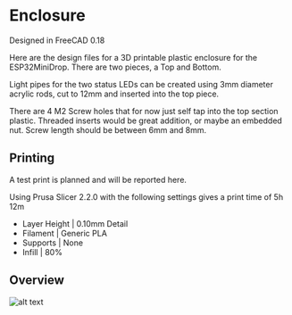 # Enclosure

Designed in FreeCAD 0.18

Here are the design files for a 3D printable plastic enclosure for the ESP32MiniDrop. There are two pieces, a Top and Bottom. 

Light pipes for the two status LEDs can be created using 3mm diameter acrylic rods, cut to 12mm and inserted into the top piece.

There are 4 M2 Screw holes that for now just self tap into the top section plastic. Threaded inserts would be great addition, or maybe an embedded nut. Screw length should be between 6mm and 8mm.

## Printing
A test print is planned and will be reported here. 

Using Prusa Slicer 2.2.0 with the following settings gives a print time of 5h 12m
- Layer Height | 0.10mm Detail 
- Filament     | Generic PLA   
- Supports     | None          
- Infill       | 80%           

## Overview
![alt text](https://github.com/csmccowa/ESP32MiniDrop/raw/master/Enclosure%20Files/Images/ESPMiniDrop_Enclosure_Overview.png "Logo Title Text 1")
